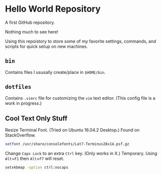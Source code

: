 # Hello World Repository

A first GitHub repository.

Nothing much to see here!

Using this repoistory to store some of my favorite settings, commands, and scripts for quick setup on new machines.

## `bin`

Contains files I ususally create/place in `$HOME/bin`.

## `dotfiles`

Contains `.vimrc` file for customizing the `vim` text editor.  (This config file is a work in progress.)

## Cool Text Only Stuff

Resize Terminal Font.  (Tried on Ubuntu 16.04.2 Desktop.)  Found on StackOverflow.

```bash
setfont /usr/share/consolefonts/Lat7-Terminus28x14.psf.gz
```

Change `Caps Lock` to an extra `Ctrl` key.  (Only works in X.)  Temporary.  Using `Alt`+`F1` then `Alt`+`F7` will reset.

```bash
setxkbmap -option ctrl:nocaps
```
